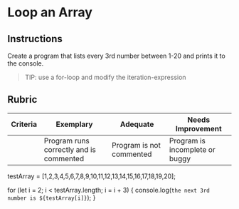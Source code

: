 # Loop an Array

## Instructions

Create a program that lists every 3rd number between 1-20 and prints it to the console.

> TIP: use a for-loop and modify the iteration-expression

## Rubric

| Criteria | Exemplary                               | Adequate                 | Needs Improvement              |
| -------- | --------------------------------------- | ------------------------ | ------------------------------ |
|          | Program runs correctly and is commented | Program is not commented | Program is incomplete or buggy |


testArray = [1,2,3,4,5,6,7,8,9,10,11,12,13,14,15,16,17,18,19,20];

for (let i = 2; i < testArray.length; i = i + 3) {
    console.log(`the next 3rd number is ${testArray[i]}`);
}